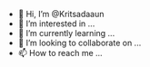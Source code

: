 - 👋 Hi, I’m @Kritsadaaun
- 👀 I’m interested in ...
- 🌱 I’m currently learning ...
- 💞️ I’m looking to collaborate on ...
- 📫 How to reach me ...

<!---
Kritsadaaun/Kritsadaaun is a ✨ special ✨ repository because its `README.md` (this file) appears on your GitHub profile.
You can click the Preview link to take a look at your changes.
--->
